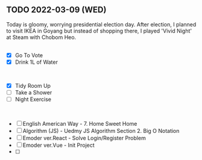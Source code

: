 ## TODO 2022-03-09 (WED)

Today is gloomy, worrying presidential election day. 
After election, I planned to visit IKEA in Goyang but instead of shopping there, I played 'Vivid Night' at Steam with Chobom Heo. 
<br><br>

- [x] Go To Vote
- [x] Drink 1L of Water
<br>

- [x] Tidy Room Up
- [ ] Take a Shower
- [ ] Night Exercise 
<br>

- [ ] English American Way - 7. Home Sweet Home
- [ ] Algorithm (JS) - Uedmy JS Algorithm Section 2. Big O Notation 
- [ ] Emoder ver.React - Solve Login/Register Problem 
- [ ] Emoder ver.Vue - Init Project
- [ ] 
